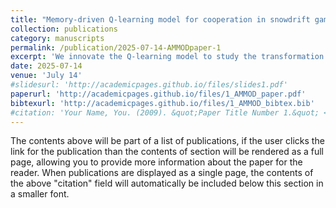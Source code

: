 ```yaml
---
title: "Memory-driven Q-learning model for cooperation in snowdrift game with dynamic behavioral types"
collection: publications
category: manuscripts
permalink: /publication/2025-07-14-AMMODpaper-1
excerpt: 'We innovate the Q-learning model to study the transformation of agents’ behavior types and introduce the memory factor into the calculation of rewards, discovering the importance of immediate rewards in promoting cooperation in evolutionary game.'
date: 2025-07-14
venue: 'July 14'
#slidesurl: 'http://academicpages.github.io/files/slides1.pdf'
paperurl: 'http://academicpages.github.io/files/1_AMMOD_paper.pdf'
bibtexurl: 'http://academicpages.github.io/files/1_AMMOD_bibtex.bib'
#citation: 'Your Name, You. (2009). &quot;Paper Title Number 1.&quot; <i>Journal 1</i>. 1(1).'
---
```

The contents above will be part of a list of publications, if the user clicks the link for the publication than the contents of section will be rendered as a full page, allowing you to provide more information about the paper for the reader. When publications are displayed as a single page, the contents of the above "citation" field will automatically be included below this section in a smaller font.
